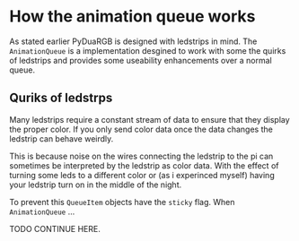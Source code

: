# How the animation queue works
As stated earlier PyDuaRGB is designed with ledstrips in mind. The `AnimationQueue` is
a implementation desgined to work with some the quirks of ledstrips and provides some useability enhancements
over a normal queue.

## Quriks of ledstrps
Many ledstrips require a constant stream of data to ensure that they display the proper color.
If you only send color data once the data changes the ledstrip can behave weirdly.

This is because noise on the wires connecting the ledstrip to the pi can sometimes
be interpreted by the ledstrip as color data. With the effect of turning some leds to a
different color or (as i experinced myself) having your ledstrip turn on in the middle of the night.

To prevent this `QueueItem` objects have the `sticky` flag. When `AnimationQueue` ...

TODO CONTINUE HERE.
